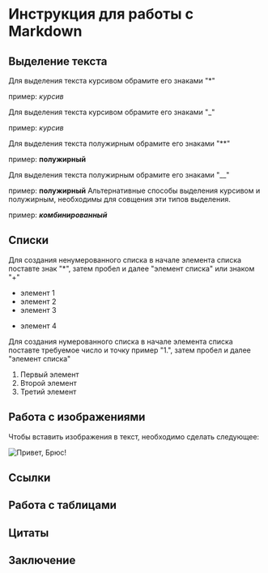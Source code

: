 # Инструкция для работы с Markdown

## Выделение текста 
Для выделения текста курсивом обрамите его знаками "*"

пример: *курсив*

Для выделения текста курсивом обрамите его знаками "_"

пример: _курсив_

Для выделения текста полужирным обрамите его знаками "**"

пример: **полужирный**

Для выделения текста полужирным обрамите его знаками "__"

пример: __полужирный__
Альтернативные способы выделения курсивом и полужирным, необходимы для совщения эти типов выделения.

пример: __*комбинированный*__

## Списки

Для создания ненумерованного списка в начале элемента списка поставте знак "*", затем пробел и далее "элемент списка" или знаком "+" 

* элемент 1
* элемент 2
* элемент 3
+ элемент 4

Для создания нумерованного списка в начале элемента списка поставте требуемое число и точку пример "1.", затем пробел и далее "элемент списка" 

1. Первый элемент 
2. Второй элемент 
3. Третий элемент


## Работа с изображениями 

Чтобы вставить изображения в текст, необходимо сделать следующее: 

 ![Привет, Брюс!](image.jpg)

## Ссылки


## Работа с таблицами

## Цитаты 

## Заключение